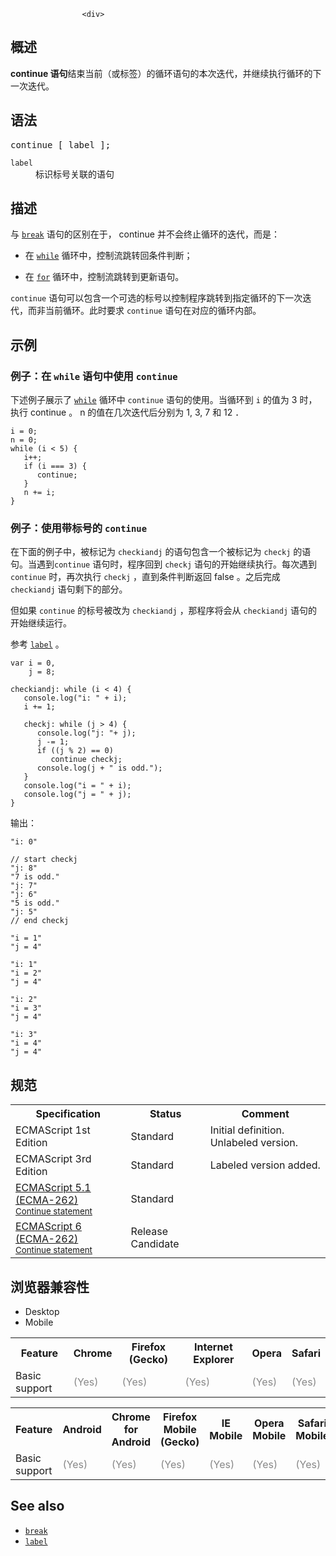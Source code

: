 
                
                  
                    <div>
<div><section class="Quick_links" id="Quick_Links"><!-- --></section></div>
</div>

<h2 id=".E6.A6.82.E8.BF.B0">&#x6982;&#x8FF0;</h2>

<p><strong>continue &#x8BED;&#x53E5;</strong>&#x7ED3;&#x675F;&#x5F53;&#x524D;&#xFF08;&#x6216;&#x6807;&#x7B7E;&#xFF09;&#x7684;&#x5FAA;&#x73AF;&#x8BED;&#x53E5;&#x7684;&#x672C;&#x6B21;&#x8FED;&#x4EE3;&#xFF0C;&#x5E76;&#x7EE7;&#x7EED;&#x6267;&#x884C;&#x5FAA;&#x73AF;&#x7684;&#x4E0B;&#x4E00;&#x6B21;&#x8FED;&#x4EE3;&#x3002;</p>

<h2 id=".E8.AF.AD.E6.B3.95">&#x8BED;&#x6CD5;</h2>

<pre class="syntaxbox">continue [ label ];</pre>

<dl>
</dl>

<dl>
 <dt><code>label</code></dt>
 <dd>&#x6807;&#x8BC6;&#x6807;&#x53F7;&#x5173;&#x8054;&#x7684;&#x8BED;&#x53E5;</dd>
</dl>

<h2 id="Description" name="Description">&#x63CF;&#x8FF0;</h2>

<p>&#x4E0E; <a href="/zh-CN/docs/Web/JavaScript/Reference/Statements/break" title="break &#x8BED;&#x53E5;&#xA0;&#x4E2D;&#x6B62;&#x5F53;&#x524D;&#x5FAA;&#x73AF;&#xFF0C;switch &#x8BED;&#x53E5;&#x6216; label &#x8BED;&#x53E5;&#xFF0C;&#x5E76;&#x628A;&#x7A0B;&#x5E8F;&#x63A7;&#x5236;&#x6D41;&#x8F6C;&#x5230;&#x7D27;&#x63A5;&#x7740;&#x88AB;&#x4E2D;&#x6B62;&#x8BED;&#x53E5;&#x540E;&#x9762;&#x7684;&#x8BED;&#x53E5;&#x3002;"><code>break</code></a> &#x8BED;&#x53E5;&#x7684;&#x533A;&#x522B;&#x5728;&#x4E8E;&#xFF0C; continue &#x5E76;&#x4E0D;&#x4F1A;&#x7EC8;&#x6B62;&#x5FAA;&#x73AF;&#x7684;&#x8FED;&#x4EE3;&#xFF0C;&#x800C;&#x662F;&#xFF1A;</p>

<ul>
 <li>&#x5728; <a href="/zh-CN/docs/Web/JavaScript/Reference/Statements/while" title="while &#x8BED;&#x53E5;&#x53EF;&#x4EE5;&#x5728;&#x67D0;&#x4E2A;&#x6761;&#x4EF6;&#x8868;&#x8FBE;&#x5F0F;&#x4E3A;&#x771F;&#x7684;&#x524D;&#x63D0;&#x4E0B;&#xFF0C;&#x5FAA;&#x73AF;&#x6267;&#x884C;&#x6307;&#x5B9A;&#x7684;&#x4E00;&#x6BB5;&#x4EE3;&#x7801;&#xFF0C;&#x76F4;&#x5230;&#x90A3;&#x4E2A;&#x8868;&#x8FBE;&#x5F0F;&#x4E0D;&#x4E3A;&#x771F;&#x65F6;&#x7ED3;&#x675F;&#x5FAA;&#x73AF;&#x3002;"><code>while</code></a> &#x5FAA;&#x73AF;&#x4E2D;&#xFF0C;&#x63A7;&#x5236;&#x6D41;&#x8DF3;&#x8F6C;&#x56DE;&#x6761;&#x4EF6;&#x5224;&#x65AD;&#xFF1B;</li>
</ul>

<ul>
 <li>&#x5728; <a class="new" href="/zh-CN/docs/Web/JavaScript/Reference/Statements/for" title="&#x6B64;&#x9875;&#x9762;&#x4ECD;&#x672A;&#x88AB;&#x672C;&#x5730;&#x5316;, &#x671F;&#x5F85;&#x60A8;&#x7684;&#x7FFB;&#x8BD1;!"><code>for</code></a> &#x5FAA;&#x73AF;&#x4E2D;&#xFF0C;&#x63A7;&#x5236;&#x6D41;&#x8DF3;&#x8F6C;&#x5230;&#x66F4;&#x65B0;&#x8BED;&#x53E5;&#x3002;</li>
</ul>

<p><code>continue</code> &#x8BED;&#x53E5;&#x53EF;&#x4EE5;&#x5305;&#x542B;&#x4E00;&#x4E2A;&#x53EF;&#x9009;&#x7684;&#x6807;&#x53F7;&#x4EE5;&#x63A7;&#x5236;&#x7A0B;&#x5E8F;&#x8DF3;&#x8F6C;&#x5230;&#x6307;&#x5B9A;&#x5FAA;&#x73AF;&#x7684;&#x4E0B;&#x4E00;&#x6B21;&#x8FED;&#x4EE3;&#xFF0C;&#x800C;&#x975E;&#x5F53;&#x524D;&#x5FAA;&#x73AF;&#x3002;&#x6B64;&#x65F6;&#x8981;&#x6C42; <code>continue</code> &#x8BED;&#x53E5;&#x5728;&#x5BF9;&#x5E94;&#x7684;&#x5FAA;&#x73AF;&#x5185;&#x90E8;&#x3002;</p>

<h2 id="Examples" name="Examples">&#x793A;&#x4F8B;</h2>

<h3 id="Example:_Using_continue_with_while" name="Example:_Using_continue_with_while">&#x4F8B;&#x5B50;&#xFF1A;&#x5728; <code>while</code> &#x8BED;&#x53E5;&#x4E2D;&#x4F7F;&#x7528; <code>continue</code></h3>

<p>&#x4E0B;&#x8FF0;&#x4F8B;&#x5B50;&#x5C55;&#x793A;&#x4E86; <a href="/zh-CN/docs/Web/JavaScript/Reference/Statements/while" title="while &#x8BED;&#x53E5;&#x53EF;&#x4EE5;&#x5728;&#x67D0;&#x4E2A;&#x6761;&#x4EF6;&#x8868;&#x8FBE;&#x5F0F;&#x4E3A;&#x771F;&#x7684;&#x524D;&#x63D0;&#x4E0B;&#xFF0C;&#x5FAA;&#x73AF;&#x6267;&#x884C;&#x6307;&#x5B9A;&#x7684;&#x4E00;&#x6BB5;&#x4EE3;&#x7801;&#xFF0C;&#x76F4;&#x5230;&#x90A3;&#x4E2A;&#x8868;&#x8FBE;&#x5F0F;&#x4E0D;&#x4E3A;&#x771F;&#x65F6;&#x7ED3;&#x675F;&#x5FAA;&#x73AF;&#x3002;"><code>while</code></a> &#x5FAA;&#x73AF;&#x4E2D; <code>continue</code> &#x8BED;&#x53E5;&#x7684;&#x4F7F;&#x7528;&#x3002;&#x5F53;&#x5FAA;&#x73AF;&#x5230; <code>i</code> &#x7684;&#x503C;&#x4E3A; 3 &#x65F6;&#xFF0C;&#x6267;&#x884C; continue &#x3002; n &#x7684;&#x503C;&#x5728;&#x51E0;&#x6B21;&#x8FED;&#x4EE3;&#x540E;&#x5206;&#x522B;&#x4E3A; 1, 3, 7 &#x548C; 12 &#xFF0E;</p>

<pre class="brush: js  language-js"><code class="language-js">i <span class="token operator">=</span> <span class="token number">0</span><span class="token punctuation">;</span>
n <span class="token operator">=</span> <span class="token number">0</span><span class="token punctuation">;</span>
<span class="token keyword">while</span> <span class="token punctuation">(</span>i <span class="token operator">&lt;</span> <span class="token number">5</span><span class="token punctuation">)</span> <span class="token punctuation">{</span>
   i<span class="token operator">++</span><span class="token punctuation">;</span>
   <span class="token keyword">if</span> <span class="token punctuation">(</span>i <span class="token operator">===</span> <span class="token number">3</span><span class="token punctuation">)</span> <span class="token punctuation">{</span>
      <span class="token keyword">continue</span><span class="token punctuation">;</span>
   <span class="token punctuation">}</span>
   n <span class="token operator">+</span><span class="token operator">=</span> i<span class="token punctuation">;</span>
<span class="token punctuation">}</span></code></pre>

<h3 id=".E4.BE.8B.E5.AD.90.EF.BC.9A.E4.BD.BF.E7.94.A8.E5.B8.A6.E6.A0.87.E5.8F.B7.E7.9A.84_continue">&#x4F8B;&#x5B50;&#xFF1A;&#x4F7F;&#x7528;&#x5E26;&#x6807;&#x53F7;&#x7684; <code>continue</code></h3>

<p>&#x5728;&#x4E0B;&#x9762;&#x7684;&#x4F8B;&#x5B50;&#x4E2D;&#xFF0C;&#x88AB;&#x6807;&#x8BB0;&#x4E3A; <code>checkiandj</code> &#x7684;&#x8BED;&#x53E5;&#x5305;&#x542B;&#x4E00;&#x4E2A;&#x88AB;&#x6807;&#x8BB0;&#x4E3A; <code>checkj</code> &#x7684;&#x8BED;&#x53E5;&#x3002;&#x5F53;&#x9047;&#x5230;<code>continue</code> &#x8BED;&#x53E5;&#x65F6;&#xFF0C;&#x7A0B;&#x5E8F;&#x56DE;&#x5230; <code>checkj</code> &#x8BED;&#x53E5;&#x7684;&#x5F00;&#x59CB;&#x7EE7;&#x7EED;&#x6267;&#x884C;&#x3002;&#x6BCF;&#x6B21;&#x9047;&#x5230; <code>continue</code> &#x65F6;&#xFF0C;&#x518D;&#x6B21;&#x6267;&#x884C; <code>checkj</code> &#xFF0C;&#x76F4;&#x5230;&#x6761;&#x4EF6;&#x5224;&#x65AD;&#x8FD4;&#x56DE; false &#x3002;&#x4E4B;&#x540E;&#x5B8C;&#x6210; <code>checkiandj</code> &#x8BED;&#x53E5;&#x5269;&#x4E0B;&#x7684;&#x90E8;&#x5206;&#x3002;</p>

<p>&#x4F46;&#x5982;&#x679C; <code>continue</code> &#x7684;&#x6807;&#x53F7;&#x88AB;&#x6539;&#x4E3A; <code>checkiandj</code> &#xFF0C;&#x90A3;&#x7A0B;&#x5E8F;&#x5C06;&#x4F1A;&#x4ECE; <code>checkiandj</code> &#x8BED;&#x53E5;&#x7684;&#x5F00;&#x59CB;&#x7EE7;&#x7EED;&#x8FD0;&#x884C;&#x3002;</p>

<p>&#x53C2;&#x8003; <a href="/zh-CN/docs/Web/JavaScript/Reference/Statements/label" title="&#x6807;&#x8BB0;&#x8BED;&#x53E5;&#xFF08;labeled statement&#xFF09;&#x53EF;&#x4EE5;&#x548C; break &#x6216; continue &#x8BED;&#x53E5;&#x4E00;&#x8D77;&#x4F7F;&#x7528;&#x3002;&#x6807;&#x8BB0;&#x5C31;&#x662F;&#x5728;&#x4E00;&#x6761;&#x8BED;&#x53E5;&#x524D;&#x9762;&#x52A0;&#x4E2A;&#x53EF;&#x4EE5;&#x5F15;&#x7528;&#x7684;&#x6807;&#x8BC6;&#x7B26;&#xFF08;identifier&#xFF09;&#x3002;"><code>label</code></a> &#x3002;</p>

<pre class="brush: js  language-js"><code class="language-js"><span class="token keyword">var</span> i <span class="token operator">=</span> <span class="token number">0</span><span class="token punctuation">,</span> 
    j <span class="token operator">=</span> <span class="token number">8</span><span class="token punctuation">;</span>

checkiandj<span class="token punctuation">:</span> <span class="token keyword">while</span> <span class="token punctuation">(</span>i <span class="token operator">&lt;</span> <span class="token number">4</span><span class="token punctuation">)</span> <span class="token punctuation">{</span>
   console<span class="token punctuation">.</span><span class="token function">log<span class="token punctuation">(</span></span><span class="token string">&quot;i: &quot;</span> <span class="token operator">+</span> i<span class="token punctuation">)</span><span class="token punctuation">;</span>
   i <span class="token operator">+</span><span class="token operator">=</span> <span class="token number">1</span><span class="token punctuation">;</span>

   checkj<span class="token punctuation">:</span> <span class="token keyword">while</span> <span class="token punctuation">(</span>j <span class="token operator">&gt;</span> <span class="token number">4</span><span class="token punctuation">)</span> <span class="token punctuation">{</span>
      console<span class="token punctuation">.</span><span class="token function">log<span class="token punctuation">(</span></span><span class="token string">&quot;j: &quot;</span><span class="token operator">+</span> j<span class="token punctuation">)</span><span class="token punctuation">;</span>
      j <span class="token operator">-</span><span class="token operator">=</span> <span class="token number">1</span><span class="token punctuation">;</span>
      <span class="token keyword">if</span> <span class="token punctuation">(</span><span class="token punctuation">(</span>j <span class="token operator">%</span> <span class="token number">2</span><span class="token punctuation">)</span> <span class="token operator">==</span> <span class="token number">0</span><span class="token punctuation">)</span>
         <span class="token keyword">continue</span> checkj<span class="token punctuation">;</span>
      console<span class="token punctuation">.</span><span class="token function">log<span class="token punctuation">(</span></span>j <span class="token operator">+</span> <span class="token string">&quot; is odd.&quot;</span><span class="token punctuation">)</span><span class="token punctuation">;</span>
   <span class="token punctuation">}</span>
   console<span class="token punctuation">.</span><span class="token function">log<span class="token punctuation">(</span></span><span class="token string">&quot;i = &quot;</span> <span class="token operator">+</span> i<span class="token punctuation">)</span><span class="token punctuation">;</span>
   console<span class="token punctuation">.</span><span class="token function">log<span class="token punctuation">(</span></span><span class="token string">&quot;j = &quot;</span> <span class="token operator">+</span> j<span class="token punctuation">)</span><span class="token punctuation">;</span>
<span class="token punctuation">}</span></code></pre>

<p>&#x8F93;&#x51FA;&#xFF1A;</p>

<pre class="brush: js  language-js"><code class="language-js"><span class="token string">&quot;i: 0&quot;</span>
<span class="token comment">
// start checkj
</span><span class="token string">&quot;j: 8&quot;</span>
<span class="token string">&quot;7 is odd.&quot;</span>
<span class="token string">&quot;j: 7&quot;</span>
<span class="token string">&quot;j: 6&quot;</span>
<span class="token string">&quot;5 is odd.&quot;</span>
<span class="token string">&quot;j: 5&quot;</span><span class="token comment">
// end checkj
</span>
<span class="token string">&quot;i = 1&quot;</span> 
<span class="token string">&quot;j = 4&quot;</span> 

<span class="token string">&quot;i: 1&quot;</span>
<span class="token string">&quot;i = 2&quot;</span> 
<span class="token string">&quot;j = 4&quot;</span>

<span class="token string">&quot;i: 2&quot;</span>
<span class="token string">&quot;i = 3&quot;</span>
<span class="token string">&quot;j = 4&quot;</span>

<span class="token string">&quot;i: 3&quot;</span>
<span class="token string">&quot;i = 4&quot;</span>
<span class="token string">&quot;j = 4&quot;</span></code></pre>

<h2 id=".E8.A7.84.E8.8C.83">&#x89C4;&#x8303;</h2>

<table class="standard-table">
 <tbody>
  <tr>
   <th scope="col">Specification</th>
   <th scope="col">Status</th>
   <th scope="col">Comment</th>
  </tr>
  <tr>
   <td>ECMAScript 1st Edition</td>
   <td>Standard</td>
   <td>Initial definition. Unlabeled version.</td>
  </tr>
  <tr>
   <td>ECMAScript 3rd Edition</td>
   <td>Standard</td>
   <td>Labeled version added.</td>
  </tr>
  <tr>
   <td><a class="external" href="http://www.ecma-international.org/ecma-262/5.1/#sec-12.7" hreflang="en" lang="en">ECMAScript 5.1 (ECMA-262)<br><small lang="zh-CN">Continue statement</small></a></td>
   <td><span class="spec-Standard">Standard</span></td>
   <td>&#xA0;</td>
  </tr>
  <tr>
   <td><a class="external" href="http://people.mozilla.org/~jorendorff/es6-draft.html#sec-continue-statement" hreflang="en" lang="en">ECMAScript 6 (ECMA-262)<br><small lang="zh-CN">Continue statement</small></a></td>
   <td><span class="spec-RC">Release Candidate</span></td>
   <td>&#xA0;</td>
  </tr>
 </tbody>
</table>

<h2 id=".E6.B5.8F.E8.A7.88.E5.99.A8.E5.85.BC.E5.AE.B9.E6.80.A7">&#x6D4F;&#x89C8;&#x5668;&#x517C;&#x5BB9;&#x6027;</h2>

<p></p><div class="htab"> 
    <a id="AutoCompatibilityTable" name="AutoCompatibilityTable"></a> 
    <ul> 
        <li class="selected"><a>Desktop</a></li> 
        <li><a>Mobile</a></li> 
    </ul> 
</div><p></p>

<div id="compat-desktop">
<table class="compat-table">
 <tbody>
  <tr>
   <th>Feature</th>
   <th>Chrome</th>
   <th>Firefox (Gecko)</th>
   <th>Internet Explorer</th>
   <th>Opera</th>
   <th>Safari</th>
  </tr>
  <tr>
   <td>Basic support</td>
   <td><span style="color: #888;" title="Please update this with the earliest version of support.">(Yes)</span></td>
   <td><span style="color: #888;" title="Please update this with the earliest version of support.">(Yes)</span></td>
   <td><span style="color: #888;" title="Please update this with the earliest version of support.">(Yes)</span></td>
   <td><span style="color: #888;" title="Please update this with the earliest version of support.">(Yes)</span></td>
   <td><span style="color: #888;" title="Please update this with the earliest version of support.">(Yes)</span></td>
  </tr>
 </tbody>
</table>
</div>

<div id="compat-mobile">
<table class="compat-table">
 <tbody>
  <tr>
   <th>Feature</th>
   <th>Android</th>
   <th>Chrome for Android</th>
   <th>Firefox Mobile (Gecko)</th>
   <th>IE Mobile</th>
   <th>Opera Mobile</th>
   <th>Safari Mobile</th>
  </tr>
  <tr>
   <td>Basic support</td>
   <td><span style="color: #888;" title="Please update this with the earliest version of support.">(Yes)</span></td>
   <td><span style="color: #888;" title="Please update this with the earliest version of support.">(Yes)</span></td>
   <td><span style="color: #888;" title="Please update this with the earliest version of support.">(Yes)</span></td>
   <td><span style="color: #888;" title="Please update this with the earliest version of support.">(Yes)</span></td>
   <td><span style="color: #888;" title="Please update this with the earliest version of support.">(Yes)</span></td>
   <td><span style="color: #888;" title="Please update this with the earliest version of support.">(Yes)</span></td>
  </tr>
 </tbody>
</table>
</div>

<h2 id="See_also" name="See_also">See also</h2>

<ul>
 <li><a href="/zh-CN/docs/Web/JavaScript/Reference/Statements/break" title="break &#x8BED;&#x53E5;&#xA0;&#x4E2D;&#x6B62;&#x5F53;&#x524D;&#x5FAA;&#x73AF;&#xFF0C;switch &#x8BED;&#x53E5;&#x6216; label &#x8BED;&#x53E5;&#xFF0C;&#x5E76;&#x628A;&#x7A0B;&#x5E8F;&#x63A7;&#x5236;&#x6D41;&#x8F6C;&#x5230;&#x7D27;&#x63A5;&#x7740;&#x88AB;&#x4E2D;&#x6B62;&#x8BED;&#x53E5;&#x540E;&#x9762;&#x7684;&#x8BED;&#x53E5;&#x3002;"><code>break</code></a></li>
 <li><a href="/zh-CN/docs/Web/JavaScript/Reference/Statements/label" title="&#x6807;&#x8BB0;&#x8BED;&#x53E5;&#xFF08;labeled statement&#xFF09;&#x53EF;&#x4EE5;&#x548C; break &#x6216; continue &#x8BED;&#x53E5;&#x4E00;&#x8D77;&#x4F7F;&#x7528;&#x3002;&#x6807;&#x8BB0;&#x5C31;&#x662F;&#x5728;&#x4E00;&#x6761;&#x8BED;&#x53E5;&#x524D;&#x9762;&#x52A0;&#x4E2A;&#x53EF;&#x4EE5;&#x5F15;&#x7528;&#x7684;&#x6807;&#x8BC6;&#x7B26;&#xFF08;identifier&#xFF09;&#x3002;"><code>label</code></a></li>
</ul>
                  
                
              